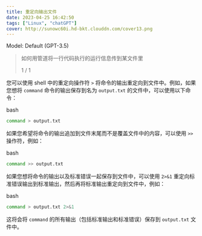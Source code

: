 ```yaml
---
title: 重定向输出文件
date: 2023-04-25 16:42:50
tags: ["Linux", "chatGPT"]
cover: http://sunowc60i.hd-bkt.clouddn.com/cover13.png
---
```



Model: Default (GPT-3.5)

> 如何用管道将一行代码执行的运行信息传到某文件里
> 
> 1 / 1

您可以使用 shell 中的重定向操作符 `>` 将命令的输出重定向到文件中。例如，如果您想将 `command` 命令的输出保存到名为 `output.txt` 的文件中，可以使用以下命令：

bash

```bash
command > output.txt
```

如果您希望将命令的输出追加到文件末尾而不是覆盖文件中的内容，可以使用 `>>` 操作符，例如：

bash

```bash
command >> output.txt
```

如果您想将命令的输出以及标准错误一起保存到文件中，可以使用 `2>&1` 重定向标准错误输出到标准输出，然后再将标准输出重定向到文件中，例如：

bash

```bash
command > output.txt 2>&1
```

这将会将 `command` 的所有输出（包括标准输出和标准错误）保存到 `output.txt` 文件中。